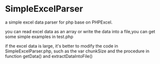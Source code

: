 # SimpleExcelParser

a simple excel data parser for php base on PHPExcel.

you can read excel data as an array or write the data into a file,you can get some simple examples in test.php

if the excel data is large, it's better to modify the code in SimpleExcelParser.php, such as the var chunkSize and the procedure in function getData() and extractDataIntoFile()
